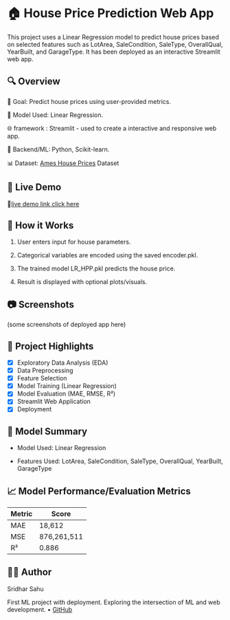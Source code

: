 # 🏠 House Price Prediction Web App
This project uses a Linear Regression model to predict house prices based on selected features such as LotArea, SaleCondition, SaleType, OverallQual, YearBuilt, and GarageType.
It has been deployed as an interactive Streamlit web app.

## 🔍 Overview

🎯 Goal: Predict house prices using user-provided metrics.

🤖 Model Used: Linear Regression.  

🌐 framework : Streamlit - used to create a interactive and responsive web app.   

🧠 Backend/ML: Python, Scikit-learn.  

📊 Dataset: [Ames House Prices](https://www.kaggle.com/competitions/house-prices-advanced-regression-techniques/data) Dataset

## 🚀 Live Demo 

🔗[live demo link click here](https://housepricepredictorsimple.streamlit.app/)



## 📌 How it Works
1. User enters input for house parameters.

2. Categorical variables are encoded using the saved encoder.pkl.

3. The trained model LR_HPP.pkl predicts the house price.

4. Result is displayed with optional plots/visuals.

## 📷 Screenshots
(some screenshots of deployed app here)


## 📌 Project Highlights
- [x] Exploratory Data Analysis (EDA)
- [x] Data Preprocessing
- [x] Feature Selection
- [x] Model Training (Linear Regression)
- [x] Model Evaluation (MAE, RMSE, R²)
- [x] Streamlit Web Application
- [x] Deployment  

## 📔 Model Summary
- Model Used: Linear Regression

- Features Used:
LotArea, SaleCondition, SaleType, OverallQual, YearBuilt, GarageType

## 📈 Model Performance/Evaluation Metrics

| Metric | Score       |
| ------ | ----------- |
| MAE    | 18,612      |
| MSE    | 876,261,511 |
| R²     | 0.886       |


## 🙋‍♂️ Author
Sridhar Sahu

First ML project with deployment. Exploring the intersection of ML and web development.
• [GitHub](https://github.com/sahusridhar23) 
